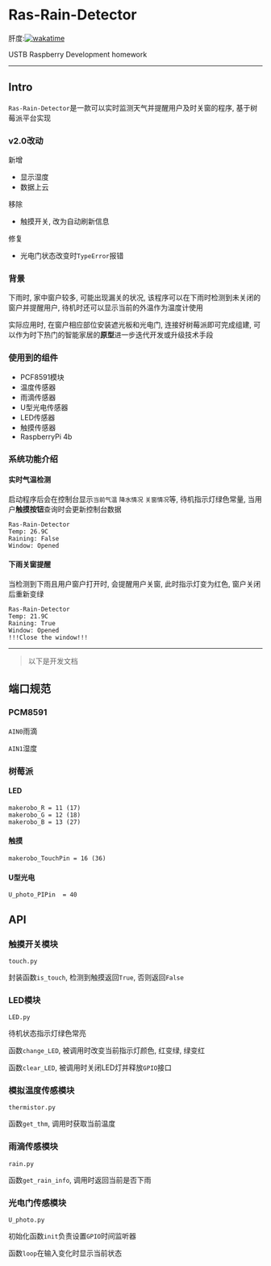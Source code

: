 # Ras-Rain-Detector

肝度:[![wakatime](https://wakatime.com/badge/user/b2ca97db-bce2-4b9b-8588-23c0de16890a/project/4abdce95-6975-4e73-ac71-6ba798d263ca.svg)](https://wakatime.com/badge/user/b2ca97db-bce2-4b9b-8588-23c0de16890a/project/4abdce95-6975-4e73-ac71-6ba798d263ca)

USTB Raspberry Development homework

----

## Intro

`Ras-Rain-Detector`是一款可以实时监测天气并提醒用户及时关窗的程序, 基于树莓派平台实现

### v2.0改动

新增
- 显示湿度
- 数据上云

移除
- 触摸开关, 改为自动刷新信息

修复
- 光电门状态改变时`TypeError`报错


### 背景

下雨时, 家中窗户较多, 可能出现漏关的状况, 该程序可以在下雨时检测到未关闭的窗户并提醒用户, 待机时还可以显示当前的外温作为温度计使用

实际应用时, 在窗户相应部位安装遮光板和光电门, 连接好树莓派即可完成组建, 可以作为时下热门的智能家居的**原型**进一步迭代开发或升级技术手段

### 使用到的组件

- PCF8591模块
- 温度传感器
- 雨滴传感器
- U型光电传感器
- LED传感器
- 触摸传感器
- RaspberryPi 4b


### 系统功能介绍

#### 实时气温检测

启动程序后会在控制台显示`当前气温` `降水情况` `关窗情况`等, 待机指示灯绿色常量, 当用户**触摸按钮**查询时会更新控制台数据

````
Ras-Rain-Detector
Temp: 26.9C
Raining: False
Window: Opened
````

#### 下雨关窗提醒

当检测到下雨且用户窗户打开时, 会提醒用户关窗, 此时指示灯变为红色, 窗户关闭后重新变绿

```
Ras-Rain-Detector
Temp: 21.9C
Raining: True
Window: Opened
!!!Close the window!!!
```

---

> 以下是开发文档

##  端口规范

### PCM8591

`AIN0`雨滴

`AIN1`湿度

### 树莓派

#### LED

```
makerobo_R = 11 (17)
makerobo_G = 12 (18)
makerobo_B = 13 (27)
```

#### 触摸

```
makerobo_TouchPin = 16 (36)
```

#### U型光电

```
U_photo_PIPin  = 40
```

## API

### 触摸开关模块

`touch.py`

封装函数`is_touch`, 检测到触摸返回`True`, 否则返回`False`

### LED模块

`LED.py`

待机状态指示灯绿色常亮

函数`change_LED`, 被调用时改变当前指示灯颜色, 红变绿, 绿变红

函数`clear_LED`, 被调用时关闭LED灯并释放`GPIO`接口


### 模拟温度传感模块

`thermistor.py`

函数`get_thm`, 调用时获取当前温度

### 雨滴传感模块

`rain.py`

函数`get_rain_info`, 调用时返回当前是否下雨

### 光电门传感模块

`U_photo.py`

初始化函数`init`负责设置`GPIO`时间监听器

函数`loop`在输入变化时显示当前状态


